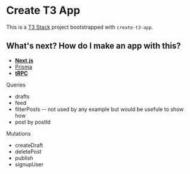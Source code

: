 # Create T3 App

This is a [T3 Stack](https://create.t3.gg/) project bootstrapped with `create-t3-app`.

## What's next? How do I make an app with this?

- [**Next.js**](https://nextjs.org)
- [Prisma](https://prisma.io)
- [**tRPC**](https://trpc.io)


Queries
- drafts
- feed 
- filterPosts -- not used by any example but would be usefule to show how
- post by postId

Mutations
- createDraft
- deletePost
- publish
- signupUser